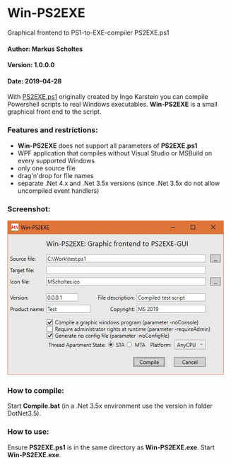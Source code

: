 # Win-PS2EXE
Graphical frontend to PS1-to-EXE-compiler PS2EXE.ps1

#### Author: Markus Scholtes
#### Version: 1.0.0.0
#### Date: 2019-04-28

With [PS2EXE.ps1](https://gallery.technet.microsoft.com/PS2EXE-GUI-Convert-e7cb69d5) originally created by Ingo Karstein you can compile Powershell scripts to real Windows executables. **Win-PS2EXE** is a small graphical front end to the script. 

### Features and restrictions:
* **Win-PS2EXE** does not support all parameters of **PS2EXE.ps1**
* WPF application that compiles without Visual Studio or MSBuild on every supported Windows
* only one source file
* drag'n'drop for file names
* separate .Net 4.x and .Net 3.5x versions (since .Net 3.5x do not allow uncompiled event handlers)

### Screenshot:
![Screenshot](Screenshot.jpg)

### How to compile:
Start **Compile.bat** (in a .Net 3.5x environment use the version in folder DotNet3.5).

### How to use:
Ensure **PS2EXE.ps1** is in the same directory as **Win-PS2EXE.exe**.
Start **Win-PS2EXE.exe**.




